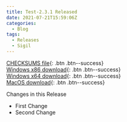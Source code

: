 ```yaml
---
title: Test-2.3.1 Released
date: 2021-07-21T15:59:06Z
categories:
  - Blog
tags:
  - Releases
  - Sigil
---
```


[CHECKSUMS file](https://github.com/dougmassay/test-gh-actions/releases/download/2.3.1/Sigil-1.6.0-CHECKSUMS.sha256.txt){: .btn .btn--success}<br/>
[Windows x86 download](https://github.com/dougmassay/test-gh-actions/releases/download/2.3.1/Sigil-1.6.0-Windows-Setup.exe){: .btn .btn--success}<br/>
[Windows x64 download](https://github.com/dougmassay/test-gh-actions/releases/download/2.3.1/Sigil-1.6.0-Windows-x64-Setup.exe){: .btn .btn--success}<br/>
[MacOS download](https://github.com/dougmassay/test-gh-actions/releases/download/2.3.1/Sigil.app-1.6.0-Mac.txz){: .btn .btn--success}

Changes in this Release
- First Change
- Second Change

